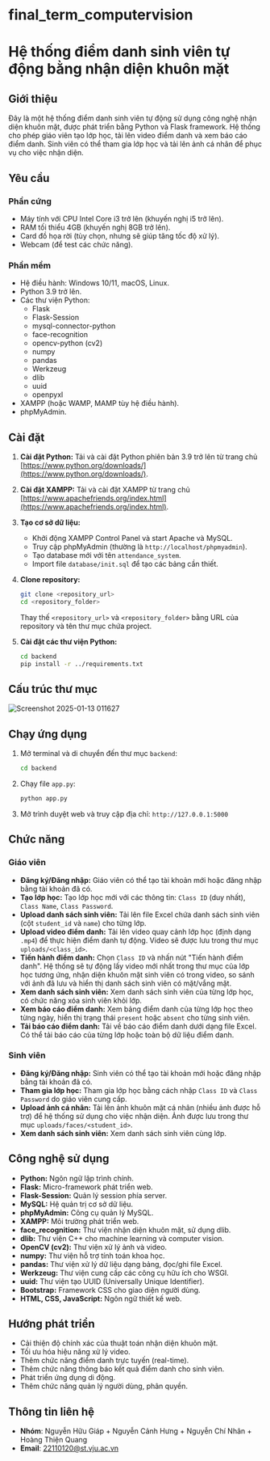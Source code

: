 # final_term_computervision
# Hệ thống điểm danh sinh viên tự động bằng nhận diện khuôn mặt

## Giới thiệu

Đây là một hệ thống điểm danh sinh viên tự động sử dụng công nghệ nhận diện khuôn mặt, được phát triển bằng Python và Flask framework. Hệ thống cho phép giáo viên tạo lớp học, tải lên video điểm danh và xem báo cáo điểm danh. Sinh viên có thể tham gia lớp học và tải lên ảnh cá nhân để phục vụ cho việc nhận diện.

## Yêu cầu

### Phần cứng

*   Máy tính với CPU Intel Core i3 trở lên (khuyến nghị i5 trở lên).
*   RAM tối thiểu 4GB (khuyến nghị 8GB trở lên).
*   Card đồ họa rời (tùy chọn, nhưng sẽ giúp tăng tốc độ xử lý).
*   Webcam (để test các chức năng).

### Phần mềm

*   Hệ điều hành: Windows 10/11, macOS, Linux.
*   Python 3.9 trở lên.
*   Các thư viện Python:
    *   Flask
    *   Flask-Session
    *   mysql-connector-python
    *   face-recognition
    *   opencv-python (cv2)
    *   numpy
    *   pandas
    *   Werkzeug
    *   dlib
    *   uuid
    *   openpyxl
*   XAMPP (hoặc WAMP, MAMP tùy hệ điều hành).
*   phpMyAdmin.

## Cài đặt

1.  **Cài đặt Python:** Tải và cài đặt Python phiên bản 3.9 trở lên từ trang chủ [https://www.python.org/downloads/](https://www.python.org/downloads/).
2.  **Cài đặt XAMPP:** Tải và cài đặt XAMPP từ trang chủ [https://www.apachefriends.org/index.html](https://www.apachefriends.org/index.html).
3.  **Tạo cơ sở dữ liệu:**
    *   Khởi động XAMPP Control Panel và start Apache và MySQL.
    *   Truy cập phpMyAdmin (thường là `http://localhost/phpmyadmin`).
    *   Tạo database mới với tên `attendance_system`.
    *   Import file `database/init.sql` để tạo các bảng cần thiết.
4.  **Clone repository:**
    ```bash
    git clone <repository_url>
    cd <repository_folder>
    ```

    Thay thế `<repository_url>` và `<repository_folder>` bằng URL của repository và tên thư mục chứa project.
5.  **Cài đặt các thư viện Python:**
    ```bash
    cd backend
    pip install -r ../requirements.txt
    ```

## Cấu trúc thư mục

![Screenshot 2025-01-13 011627](https://github.com/user-attachments/assets/2fc9c9ab-87f2-484c-bbf8-9cb92498515c)


## Chạy ứng dụng

1.  Mở terminal và di chuyển đến thư mục `backend`:
    ```bash
    cd backend
    ```

2.  Chạy file `app.py`:
    ```bash
    python app.py
    ```

3.  Mở trình duyệt web và truy cập địa chỉ: `http://127.0.0.1:5000`

## Chức năng

### Giáo viên

*   **Đăng ký/Đăng nhập:** Giáo viên có thể tạo tài khoản mới hoặc đăng nhập bằng tài khoản đã có.
*   **Tạo lớp học:** Tạo lớp học mới với các thông tin: `Class ID` (duy nhất), `Class Name`, `Class Password`.
*   **Upload danh sách sinh viên:** Tải lên file Excel chứa danh sách sinh viên (cột `student_id` và `name`) cho từng lớp.
*   **Upload video điểm danh:** Tải lên video quay cảnh lớp học (định dạng `.mp4`) để thực hiện điểm danh tự động. Video sẽ được lưu trong thư mục `uploads/<class_id>`.
*   **Tiến hành điểm danh:** Chọn `Class ID` và nhấn nút "Tiến hành điểm danh". Hệ thống sẽ tự động lấy video mới nhất trong thư mục của lớp học tương ứng, nhận diện khuôn mặt sinh viên có trong video, so sánh với ảnh đã lưu và hiển thị danh sách sinh viên có mặt/vắng mặt.
*   **Xem danh sách sinh viên:** Xem danh sách sinh viên của từng lớp học, có chức năng xóa sinh viên khỏi lớp.
*   **Xem báo cáo điểm danh:** Xem bảng điểm danh của từng lớp học theo từng ngày, hiển thị trạng thái `present` hoặc `absent` cho từng sinh viên.
*   **Tải báo cáo điểm danh:** Tải về báo cáo điểm danh dưới dạng file Excel. Có thể tải báo cáo của từng lớp hoặc toàn bộ dữ liệu điểm danh.

### Sinh viên

*   **Đăng ký/Đăng nhập:** Sinh viên có thể tạo tài khoản mới hoặc đăng nhập bằng tài khoản đã có.
*   **Tham gia lớp học:** Tham gia lớp học bằng cách nhập `Class ID` và `Class Password` do giáo viên cung cấp.
*   **Upload ảnh cá nhân:** Tải lên ảnh khuôn mặt cá nhân (nhiều ảnh được hỗ trợ) để hệ thống sử dụng cho việc nhận diện. Ảnh được lưu trong thư mục `uploads/faces/<student_id>`.
*   **Xem danh sách sinh viên:** Xem danh sách sinh viên cùng lớp.

## Công nghệ sử dụng

*   **Python:** Ngôn ngữ lập trình chính.
*   **Flask:** Micro-framework phát triển web.
*   **Flask-Session:** Quản lý session phía server.
*   **MySQL:** Hệ quản trị cơ sở dữ liệu.
*   **phpMyAdmin:** Công cụ quản lý MySQL.
*   **XAMPP:** Môi trường phát triển web.
*   **face_recognition:** Thư viện nhận diện khuôn mặt, sử dụng dlib.
*   **dlib:** Thư viện C++ cho machine learning và computer vision.
*   **OpenCV (cv2):** Thư viện xử lý ảnh và video.
*   **numpy:** Thư viện hỗ trợ tính toán khoa học.
*   **pandas:** Thư viện xử lý dữ liệu dạng bảng, đọc/ghi file Excel.
*   **Werkzeug:** Thư viện cung cấp các công cụ hữu ích cho WSGI.
*   **uuid:** Thư viện tạo UUID (Universally Unique Identifier).
*   **Bootstrap:** Framework CSS cho giao diện người dùng.
*   **HTML, CSS, JavaScript:** Ngôn ngữ thiết kế web.

## Hướng phát triển

*   Cải thiện độ chính xác của thuật toán nhận diện khuôn mặt.
*   Tối ưu hóa hiệu năng xử lý video.
*   Thêm chức năng điểm danh trực tuyến (real-time).
*   Thêm chức năng thông báo kết quả điểm danh cho sinh viên.
*   Phát triển ứng dụng di động.
*   Thêm chức năng quản lý người dùng, phân quyền.

## Thông tin liên hệ
*   **Nhóm**: Nguyễn Hữu Giáp + Nguyễn Cảnh Hưng + Nguyễn Chí Nhân + Hoàng Thiện Quang
*   **Email**: 22110120@st.vju.ac.vn
